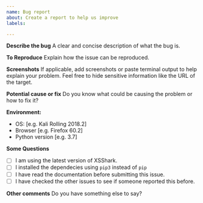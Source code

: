 ```yaml
---
name: Bug report
about: Create a report to help us improve
labels: 

---
```


**Describe the bug**
A clear and concise description of what the bug is.

**To Reproduce**
Explain how the issue can be reproduced.
<!-- Does this happen with a specific website? If that's the case, it would be
helpful if you can mail me the target at kingshark@gmail.com or dm me at https://twitter.com/olasunkanmibid02-->

**Screenshots**
If applicable, add screenshots or paste terminal output to help explain your problem.
Feel free to hide sensitive information like the URL of the target.

**Potential cause or fix**
Do you know what could be causing the problem or how to fix it?

**Environment:**
 - OS: [e.g. Kali Rolling 2018.2]
 - Browser [e.g. Firefox 60.2]
 - Python version [e.g. 3.7]

**Some Questions**
<!-- check the boxes with "x" like [x] -->

- [ ] I am using the latest version of XSShark.
- [ ] I installed the dependecies using `pip3` instead of `pip`
- [ ] I have read the documentation before submitting this issue.
- [ ] I have checked the other issues to see if someone reported this before.

**Other comments**
Do you have something else to say?
